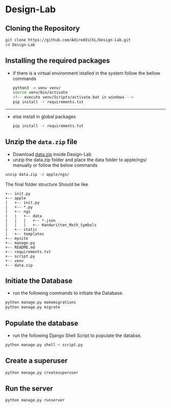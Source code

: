 # Design-Lab

## Cloning the Repository

```bash
git clone https://github.com/AdireddiChL/Design-Lab.git
cd Design-Lab
```

## Installing the required packages

- if there is a virtual environment istalled in the system follow the bellow commands
	``` bash
	python3 -m venv venv/
	source venv/bin/activate
	<!-- execute venv/Scripts/activate.bat in windows -->
	pip install -r requirements.txt
	```
---
- else install in global packages
	```bash
	pip install -r requirements.txt
	```

## Unzip the `data.zip` file

- Download [data.zip](https://drive.google.com/file/d/1H5HBHMcfxV4v6GsbOtJye3uBZJSTnUkm/view?usp=share_link) inside Design-Lab
- unzip the data.zip folder and place the data folder to apple/ngs/ manually or follow the below commands

```bash
unzip data.zip -d apple/ngs/
```
The final folder structure Should be like

```tree
+-- init.py
+-- apple
|	+-- init.py
|	+-- *.py
|	+-- ngs
|	|	+-- data
|	|	|	+-- *.json
|	|	|	+-- Handwritten_Math_Symbols
|	+-- static
|	+-- templates
+-- mysite
+-- manage.py
+-- README.md
+-- requirements.txt
+-- script.py
+-- venv
+-- data.zip
```

## Initiate the Database

- run the following commands to initiate the Database.

```bash
python manage.py makemigrations
python manage.py migrate
```

## Populate the database

- run the following Django Shell Script to populate the databse.

```bash
python manage.py shell < script.py
```

## Create a superuser

```bash
python manage.py createsuperuser
```

## Run the server

```bash
python manage.py runserver
```

